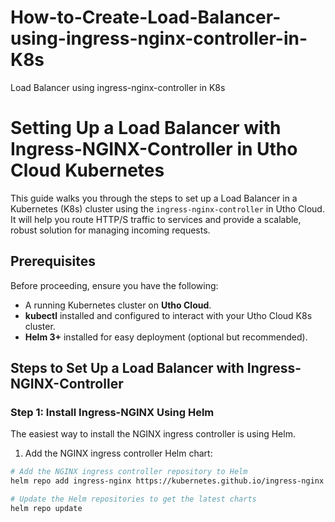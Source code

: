 # How-to-Create-Load-Balancer-using-ingress-nginx-controller-in-K8s
Load Balancer using ingress-nginx-controller in K8s

# Setting Up a Load Balancer with Ingress-NGINX-Controller in Utho Cloud Kubernetes

This guide walks you through the steps to set up a Load Balancer in a Kubernetes (K8s) cluster using the `ingress-nginx-controller` in Utho Cloud. It will help you route HTTP/S traffic to services and provide a scalable, robust solution for managing incoming requests.

## Prerequisites

Before proceeding, ensure you have the following:

- A running Kubernetes cluster on **Utho Cloud**.
- **kubectl** installed and configured to interact with your Utho Cloud K8s cluster.
- **Helm 3+** installed for easy deployment (optional but recommended).

## Steps to Set Up a Load Balancer with Ingress-NGINX-Controller

### Step 1: Install Ingress-NGINX Using Helm

The easiest way to install the NGINX ingress controller is using Helm.

1. Add the NGINX ingress controller Helm chart:

```bash
# Add the NGINX ingress controller repository to Helm
helm repo add ingress-nginx https://kubernetes.github.io/ingress-nginx

# Update the Helm repositories to get the latest charts
helm repo update
